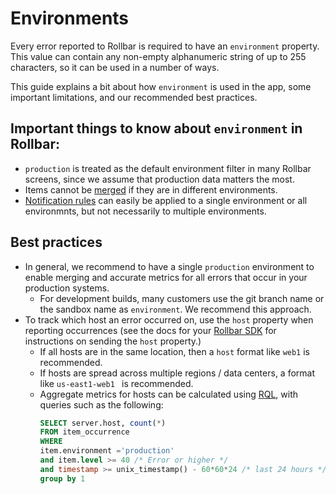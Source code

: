 # Environments

Every error reported to Rollbar is required to have an `environment` property.  This value can contain any non-empty alphanumeric string of up to 255 characters, so it can be used in a number of ways.

This guide explains a bit about how `environment` is used in the app, some important limitations, and our recommended best practices.

## Important things to know about `environment` in Rollbar:

* `production` is treated as the default environment filter in many Rollbar screens, since we assume that production data matters the most.
* Items cannot be [merged](/docs/merging/) if they are in different environments.
* [Notification rules](/docs/notifications/) can easily be applied to a single environment or all environmnts, but not necessarily to multiple environments.

## Best practices

* In general, we recommend to have a single `production` environment to enable merging and accurate metrics for all errors that occur in your production systems.
  * For development builds, many customers use the git branch name or the sandbox name as `environment`.  We recommend this approach.
* To track which host an error occurred on, use the `host` property when reporting occurrences (see the docs for your [Rollbar SDK](/docs/notifiers/) for instructions on sending the `host` property.)
  * If all hosts are in the same location, then a `host` format like `web1` is recommended.
  * If hosts are spread across multiple regions / data centers, a format like `us-east1-web1 ` is recommended.
  * Aggregate metrics for hosts can be calculated using [RQL](/docs/rql/), with queries such as the following:
    ```sql
    SELECT server.host, count(*)
    FROM item_occurrence
    WHERE 
    item.environment ='production'
    and item.level >= 40 /* Error or higher */
    and timestamp >= unix_timestamp() - 60*60*24 /* last 24 hours */
    group by 1 
    ```
